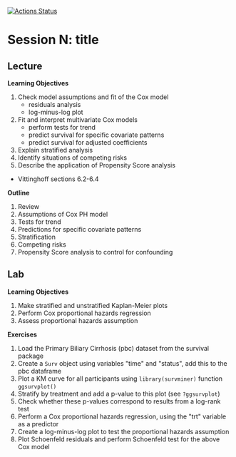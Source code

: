 <!-- badges: start -->
[![Actions Status](https://github.com/waldronbios2/session8/workflows/build/badge.svg)](https://github.com/waldronbios2/templatesession/actions)
<!-- badges: end -->

# Session N: title

## Lecture

**Learning Objectives**


1. Check model assumptions and fit of the Cox model
    + residuals analysis
    + log-minus-log plot
2. Fit and interpret multivariate Cox models
    + perform tests for trend
    + predict survival for specific covariate patterns
    + predict survival for adjusted coefficients
3. Explain stratified analysis
4. Identify situations of competing risks
5. Describe the application of Propensity Score analysis

* Vittinghoff sections 6.2-6.4

**Outline**


1. Review
2. Assumptions of Cox PH model
3. Tests for trend
4. Predictions for specific covariate patterns
5. Stratification
6. Competing risks
7. Propensity Score analysis to control for confounding

## Lab

**Learning Objectives**

1. Make stratified and unstratified Kaplan-Meier plots
2. Perform Cox proportional hazards regression
3. Assess proportional hazards assumption

**Exercises**

1. Load the Primary Biliary Cirrhosis (pbc) dataset from the survival package
2. Create a `Surv` object using variables "time" and "status", add this to the pbc dataframe
3. Plot a KM curve for all participants using `library(survminer)` function `ggsurvplot()`
4. Stratify by treatment and add a p-value to this plot (see `?ggsurvplot`)
5. Check whether these p-values correspond to results from a log-rank test
6. Perform a Cox proportional hazards regression, using the "trt" variable as a predictor
7. Create a log-minus-log plot to test the proportional hazards assumption
8. Plot Schoenfeld residuals and perform Schoenfeld test for the above Cox model
